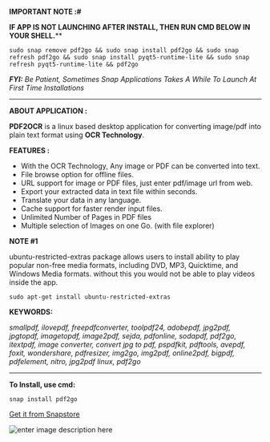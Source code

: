 **IMPORTANT NOTE :#**

**IF APP IS NOT LAUNCHING AFTER INSTALL, THEN RUN CMD BELOW IN YOUR SHELL.****

    sudo snap remove pdf2go && sudo snap install pdf2go && sudo snap refresh pdf2go && sudo snap install pyqt5-runtime-lite && sudo snap refresh pyqt5-runtime-lite && pdf2go
    
***FYI:***  *Be Patient, Sometimes Snap Applications Takes A While To Launch At First Time Installations*

------------------------------------------------------------------------------------------------------------------------------------

**ABOUT APPLICATION :**

**PDF2OCR** is a linux based desktop application for converting image/pdf into plain text format using **OCR Technology**. 


**FEATURES :** 

 - With the OCR Technology, Any image or PDF can be converted into text.
 - File browse option for offline files.
 - URL support for image or PDF files, just enter pdf/image url from
   web.
 - Export your extracted data in text file within seconds.
 - Translate your data in any language.
 - Cache support for faster render input files.
 - Unlimited Number of Pages in PDF files
 - Multiple selection of Images on one Go. (with file explorer)

**NOTE  #1**

ubuntu-restricted-extras package allows users to install ability to play popular non-free media formats, including DVD, MP3, Quicktime, and Windows Media formats. without this you would not be able to play videos inside the app.

    sudo apt-get install ubuntu-restricted-extras


**KEYWORDS:** 

*smallpdf, ilovepdf, freepdfconverter, toolpdf24, adobepdf, jpg2pdf, jpgtopdf, imagetopdf, image2pdf, sejda, pdfonline, sodapdf, pdf2go, itextpdf, image converter, convert jpg to pdf, pspdfkit, pdftools, avepdf, foxit, wondershare, pdfresizer, img2go, img2pdf, online2pdf, bigpdf, pdfelement, nitro, jpg2pdf linux, pdf2go*

-------------------------------------------------------------------------------------------------------



**To Install, use cmd:**

    snap install pdf2go

[Get it from Snapstore](https://snapcraft.io/pdf2go)

![enter image description here](https://camo.githubusercontent.com/ab077b20ad9938c23fbdac223ab101df5ed27329bbadbe7f98bfd62d5808f0a7/68747470733a2f2f736e617063726166742e696f2f7374617469632f696d616765732f6261646765732f656e2f736e61702d73746f72652d626c61636b2e737667)


